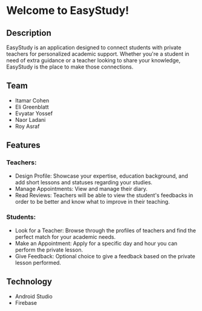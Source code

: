 # Welcome to EasyStudy!

## Description
EasyStudy is an application designed to connect students with private teachers for personalized academic support. Whether you're a student in need of extra guidance or a teacher looking to share your knowledge, EasyStudy is the place to make those connections.

## Team
- Itamar Cohen
- Eli Greenblatt
- Evyatar Yossef
- Naor Ladani
- Roy Asraf
  
## Features

### Teachers:
- Design Profile: Showcase your expertise, education background, and add short lessons and statuses regarding your studies.
- Manage Appointments: View and manage their diary.
- Read Reviews: Teachers will be able to view the student's feedbacks in order to be better and know what to improve in their teaching.

### Students:
- Look for a Teacher: Browse through the profiles of teachers and find the perfect match for your academic needs.
- Make an Appointment: Apply for a specific day and hour you can perform the private lesson.
- Give Feedback: Optional choice to give a feedback based on the private lesson performed.

## Technology
- Android Studio
- Firebase
